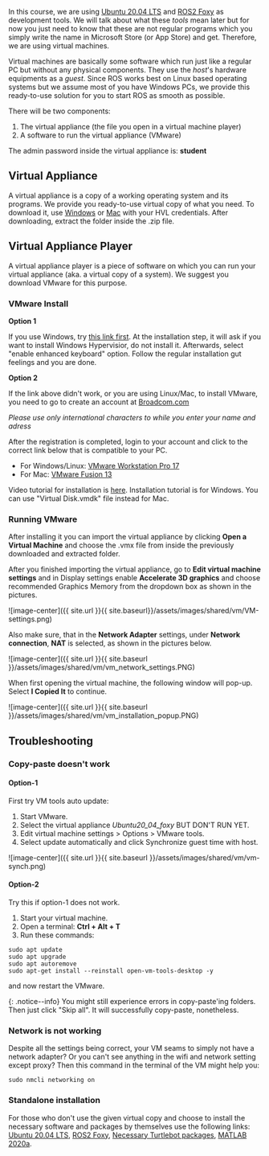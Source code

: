 In this course, we are using [Ubuntu 20.04 LTS](https://releases.ubuntu.com/focal/) and [ROS2 Foxy](https://docs.ros.org/en/foxy/Installation/Ubuntu-Install-Debians.html) as development tools. We will talk about what these *tools* mean later but for now you just need to know that these are not regular programs which you simply write the name in Microsoft Store (or App Store) and get. Therefore, we are using virtual machines.

Virtual machines are basically some software which run just like a
regular PC but without any physical components. They use the *host*\'s
hardware equipments as a *guest*. Since ROS works best on Linux based
operating systems but we assume most of you have Windows PCs, we provide
this ready-to-use solution for you to start ROS as smooth as possible.

There will be two components:

1. The virtual appliance (the file you open in a virtual machine player)
2. A software to run the virtual appliance (VMware)

The admin password inside the virtual appliance is: **student**

## Virtual Appliance

A virtual appliance is a copy of a working operating system and its
programs. We provide you ready-to-use virtual copy of what you need. To
download it, use [Windows](https://drive.google.com/file/d/15QU57vWVVieqcQ1c6Yy_SgfXyAmGCMJW/view?usp=sharing) or [Mac](https://hvl365.sharepoint.com/:f:/s/RobotikkUndervisningHVL/EkCS9QvAaWFPlu3s2AWu-XQBGP-_d9Wvr245Lh3aFpyyZA?e=y6dWpo)
with your HVL credentials. After downloading, extract the folder inside
the .zip file.

## Virtual Appliance Player

A virtual appliance player is a piece of software on which you can run your
virtual appliance (aka. a virtual copy of a system). We suggest you download VMware for this purpose.

### VMware Install

**Option 1**

If you use Windows, try [this link first](https://hvl365.sharepoint.com/:u:/s/RobotikkUndervisningHVL/EeHPrAvNv6tGozFNRKIK4_cBeEq8WiFOb_EeNgjxsmIYbQ?e=21RVQw). At the installation step, it will ask if you want to install Windows Hypervisior, do not install it. Afterwards, select "enable enhanced keyboard" option. Follow the regular installation gut feelings and you are done. 

**Option 2**

If the link above didn't work, or you are using Linux/Mac, to install VMware, you need to go to create an account at [Broadcom.com](https://profile.broadcom.com/web/registration)

*Please use only international characters to while you enter your name and adress*

After the registration is completed, login to your account and click to the correct link below that is compatible to your PC.

- For Windows/Linux: [VMware Workstation Pro 17](https://support.broadcom.com/group/ecx/productdownloads?subfamily=VMware%20Workstation%20Pro&freeDownloads=true) 
- For Mac: [VMware Fusion 13](https://support.broadcom.com/group/ecx/productfiles?subFamily=VMware%20Fusion&displayGroup=VMware%20Fusion%2013&release=13.6.4&os=&servicePk=&language=EN&freeDownloads=true) 

Video tutorial for installation is [here](https://www.youtube.com/watch?v=kTO810vbF_E&t=3s). Installation tutorial is for Windows. You can use "Virtual Disk.vmdk" file instead for Mac.

### Running VMware

After installing it you can import the virtual appliance by clicking
**Open a Virtual Machine** and choose the .vmx file from inside the
previously downloaded and extracted folder.

After you finished importing the virtual appliance, go to **Edit virtual
machine settings** and in Display settings enable **Accelerate 3D
graphics** and choose recommended Graphics Memory from the dropdown box
as shown in the pictures.

![image-center]({{ site.url }}{{ site.baseurl}}/assets/images/shared/vm/VM-settings.png)

Also make sure, that in the **Network Adapter** settings, under
**Network connection**, **NAT** is selected, as shown in the pictures
below.

![image-center]({{ site.url }}{{ site.baseurl }}/assets/images/shared/vm/vm_network_settings.PNG)

When first opening the virtual machine, the following window will pop-up. Select **I Copied It** to continue.

![image-center]({{ site.url }}{{ site.baseurl }}/assets/images/shared/vm/vm_installation_popup.PNG)

## Troubleshooting

### Copy-paste doesn't work

#### Option-1

First try VM tools auto update:

1. Start VMware.
1. Select the virtual appliance *Ubuntu20_04_foxy* BUT DON'T RUN YET.
1. Edit virtual machine settings > Options > VMware tools.
1. Select update automatically and click Synchronize guest time with host.

![image-center]({{ site.url }}{{ site.baseurl }}/assets/images/shared/vm/vm-synch.png)

#### Option-2

Try this if option-1 does not work.

1. Start your virtual machine.
1. Open a terminal: **Ctrl + Alt + T**
1. Run these commands:

```
sudo apt update
sudo apt upgrade
sudo apt autoremove
sudo apt-get install --reinstall open-vm-tools-desktop -y
```
and now restart the VMware.

{: .notice--info}
You might still experience errors in copy-paste'ing folders. Then just click "Skip all". It will successfully copy-paste, nonetheless.

### Network is not working
Despite all the settings being correct, your VM seams to simply not have a network adapter? Or you can't see anything in the wifi and network setting except proxy? 
Then this command in the terminal of the VM might help you:
```
sudo nmcli networking on
```

### Standalone installation

For those who don't use the given virtual copy and choose to install
the necessary software and packages by themselves use the following
links: [Ubuntu 20.04 LTS](https://releases.ubuntu.com/20.04/), [ROS2 Foxy](https://docs.ros.org/en/foxy/Installation/Ubuntu-Install-Debians.html), [Necessary
Turtlebot
packages](https://emanual.robotis.com/docs/en/platform/turtlebot3/quick-start/),
[MATLAB
2020a](https://se.mathworks.com/products/new_products/release2020a.html).
